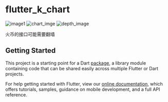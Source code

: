 # flutter_k_chart

![image1](https://github.com/415593725/flutter_k_chart/blob/master/example/images/screenshots.png)
![chart_imge](https://github.com/415593725/flutter_k_chart/blob/master/example/images/k_chart.2019-09-01%2010_19_56.gif)
![depth_image](https://github.com/415593725/flutter_k_chart/blob/master/example/images/depth.2019-09-01%2010_21_31.gif)

火币的接口可能需要翻墙

## Getting Started

This project is a starting point for a Dart
[package](https://flutter.dev/developing-packages/),
a library module containing code that can be shared easily across
multiple Flutter or Dart projects.

For help getting started with Flutter, view our 
[online documentation](https://flutter.dev/docs), which offers tutorials, 
samples, guidance on mobile development, and a full API reference.

